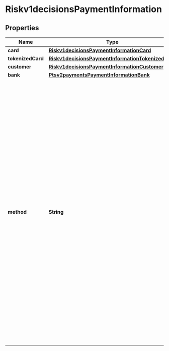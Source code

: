 
# Riskv1decisionsPaymentInformation

## Properties
Name | Type | Description | Notes
------------ | ------------- | ------------- | -------------
**card** | [**Riskv1decisionsPaymentInformationCard**](Riskv1decisionsPaymentInformationCard.md) |  |  [optional]
**tokenizedCard** | [**Riskv1decisionsPaymentInformationTokenizedCard**](Riskv1decisionsPaymentInformationTokenizedCard.md) |  |  [optional]
**customer** | [**Riskv1decisionsPaymentInformationCustomer**](Riskv1decisionsPaymentInformationCustomer.md) |  |  [optional]
**bank** | [**Ptsv2paymentsPaymentInformationBank**](Ptsv2paymentsPaymentInformationBank.md) |  |  [optional]
**method** | **String** | Method of payment used for the order. This field can contain one of the following values:   - &#x60;consumer&#x60; (default): Customer credit card   - &#x60;corporate&#x60;: Corporate credit card   - &#x60;debit&#x60;: Debit card, such as a Maestro (UK Domestic) card   - &#x60;cod&#x60;: Collect on delivery   - &#x60;check&#x60;: Electronic check   - &#x60;p2p&#x60;: Person-to-person payment   - &#x60;private1&#x60;: Private label credit card   - &#x60;other&#x60;: Other payment method  |  [optional]



